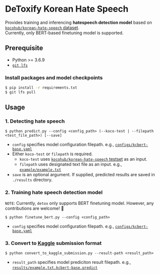 # DeToxify Korean Hate Speech
Provides training and inferencing **hatespeech detection model** based on [`kocohub/korean-hate-speech` dataset](https://github.com/kocohub/korean-hate-speech). <br>
Currently, only BERT-based finetuning model is supported.

## Prerequisite
- Python >= 3.6.9
- [`git lfs`](https://git-lfs.github.com/)

### Install packages and model checkpoints
```bash
$ pip install -r requirements.txt
$ git lfs pull
```

## Usage
### 1. Detecting hate speech
```
$ python predict.py --config <config_path> (--koco-test | --filepath <test_file_path>) [--save]
```
- `config` specifies model configuration filepath. e.g., [`configs/kcbert-base.yaml`](configs/kcbert-base.yaml)
- Either `koco-test` or `filepath` is required. 
  - `koco-test` uses [`kocohub/korean-hate-speech` testset](https://github.com/kocohub/korean-hate-speech) as an input.
  - `filepath` uses designated text file as an input. e.g., [`example/example.txt`](example/example.txt)
- `save` is an optional argument. If supplied, predicted results are saved in `./results` directory.

### 2. Training hate speech detection model
`NOTE`: Currently, `detox` only supports BERT finetuning model. However, any contributions are welcome! :tada:
```
$ python finetune_bert.py --config <config_path>
```
- `config` specifies model configuration filepath. e.g., [`configs/kcbert-base.yaml`](configs/kcbert-base.yaml)

### 3. Convert to [Kaggle](https://www.kaggle.com/c/korean-hate-speech-detection) submission format
```
$ python convert_to_kaggle_submission.py --result-path <result_path>
```
- `result_path` specifies model prediciton result filepath. e.g., [`results/example.txt.kcbert-base.predict`](results/example.txt.kcbert-base.predict)
